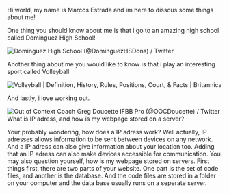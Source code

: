 Hi world, my name is Marcos Estrada and im here to disscus some things about me!

One thing you should know about me is that i go to an amazing high school called Dominguez High School!

<img src="https://pbs.twimg.com/profile_images/1304830846222778368/gIynCkSW_400x400.jpg" alt="Dominguez High School (@DominguezHSDons) / Twitter"/>

Another thing about me you would like to know is that i play an interesting sport called Volleyball.

<img src="https://cdn.britannica.com/08/190908-131-A6B6D47D/Volleyball-match.jpg" alt="Volleyball | Definition, History, Rules, Positions, Court, &amp; Facts |  Britannica"/>

And lastly, i love working out.

<img src="https://pbs.twimg.com/ext_tw_video_thumb/1375845240666533891/pu/img/apUUO-P4S-pZNQH-?format=jpg&amp;name=large" alt="Out of Context Coach Greg Doucette IFBB Pro (@OOCDoucette) / Twitter"/>
What is IP adress, and how is my webpage stored on a server?

Your probably wondering, how does a IP adress work? Well actually, IP adresses allows information to be sent between devices on any network. And a IP adress can also give information about your location too. Adding that an IP adress can also make devices accessible for communication. You may also question yourself, how is my webpage stored on servers. First things first, there are two parts of your website. One part is the set of code files, and another is the database. And the code files are stored in a folder on your computer and the data base usually runs on a seperate server.
